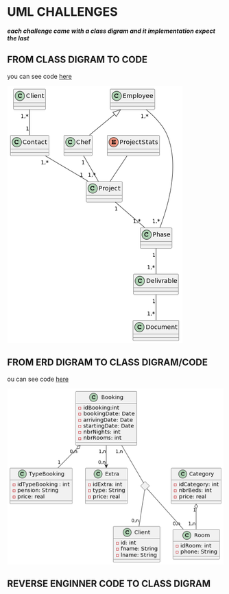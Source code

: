 # UML CHALLENGES

***each challenge came with a class digram and it implementation expect the last***

## FROM CLASS DIGRAM TO CODE

you can see code [here](https://github.com/aymane-smi/uml-challenges/tree/master/challenge1)

![challenge1](prob1.png)

## FROM ERD DIGRAM TO CLASS DIGRAM/CODE

ou can see code [here](https://github.com/aymane-smi/uml-challenges/tree/master/challenge2)

![challenge 2](prob2.png)

## REVERSE ENGINNER CODE TO CLASS DIGRAM